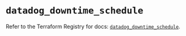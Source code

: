 # `datadog_downtime_schedule`

Refer to the Terraform Registry for docs: [`datadog_downtime_schedule`](https://registry.terraform.io/providers/datadog/datadog/3.51.0/docs/resources/downtime_schedule).
